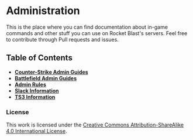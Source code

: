 # Administration
This is the place where you can find documentation about in-game commands and other stuff you can use on Rocket Blast's 
servers. Feel free to contribute through Pull requests and issues.

## Table of Contents
* **[Counter-Strike Admin Guides](counterstrike/README.md)**   
* **[Battlefield Admin Guides](battlefield/README.md)**   
* **[Admin Rules](rules-for-admins.md)** 
* **[Slack Information](slack.md)**  
* **[TS3 Information]( teamspeak3.md)**  

### License
This work is licensed under the [Creative Commons Attribution-ShareAlike 4.0 International License](http://creativecommons.org/licenses/by-sa/4.0/).
